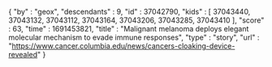 {
  "by" : "geox",
  "descendants" : 9,
  "id" : 37042790,
  "kids" : [ 37043440, 37043132, 37043112, 37043164, 37043206, 37043285, 37043410 ],
  "score" : 63,
  "time" : 1691453821,
  "title" : "Malignant melanoma deploys elegant molecular mechanism to evade immune responses",
  "type" : "story",
  "url" : "https://www.cancer.columbia.edu/news/cancers-cloaking-device-revealed"
}
